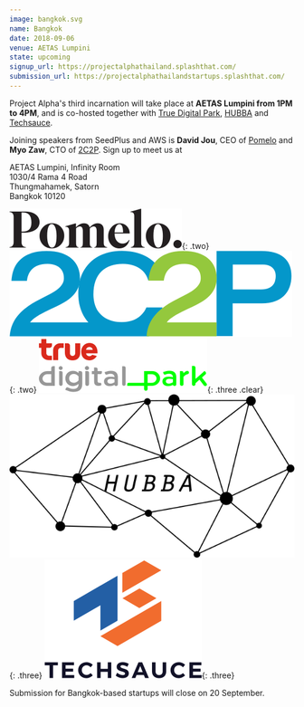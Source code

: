 ```yaml
---
image: bangkok.svg
name: Bangkok
date: 2018-09-06
venue: AETAS Lumpini
state: upcoming
signup_url: https://projectalphathailand.splashthat.com/
submission_url: https://projectalphathailandstartups.splashthat.com/
---
```


Project Alpha's third incarnation will take place at **AETAS Lumpini from 1PM to 4PM**, and is co-hosted together with [True Digital Park](http://www.truedigitalpark.com/), [HUBBA](http://www.hubbathailand.com/) and [Techsauce](https://techsauce.co/).

Joining speakers from SeedPlus and AWS is **David Jou**, CEO of [Pomelo](https://www.pomelofashion.com/) and **Myo Zaw**, CTO of [2C2P](https://www.2c2p.com). Sign up to meet us at

AETAS Lumpini, Infinity Room  
1030/4 Rama 4 Road  
Thungmahamek, Satorn  
Bangkok 10120

[![Pomelo](/assets/wordmark-pomelo.svg)](https://www.pomelofashion.com/){: .two}
[![2C2P](/assets/wordmark-2c2p.svg)](https://www.2c2p.com){: .two}
[![True Digital Park](/assets/wordmark-truedigitalpark.svg)](http://www.truedigitalpark.com/){: .three .clear}
[![HUBBA](/assets/wordmark-hubba.svg)](http://www.hubbathailand.com/){: .three}
[![Techsauce](/assets/wordmark-techsauce.svg)](https://techsauce.co/){: .three}

Submission for Bangkok-based startups will close on 20 September.